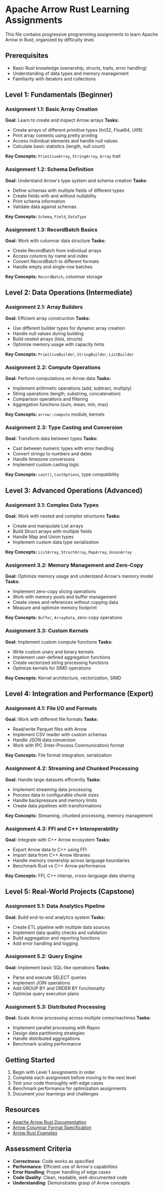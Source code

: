 # Apache Arrow Rust Learning Assignments

This file contains progressive programming assignments to learn Apache Arrow in Rust, organized by difficulty level.

## Prerequisites
- Basic Rust knowledge (ownership, structs, traits, error handling)
- Understanding of data types and memory management
- Familiarity with iterators and collections

## Level 1: Fundamentals (Beginner)

### Assignment 1.1: Basic Array Creation
**Goal:** Learn to create and inspect Arrow arrays
**Tasks:**
- Create arrays of different primitive types (Int32, Float64, Utf8)
- Print array contents using pretty printing
- Access individual elements and handle null values
- Calculate basic statistics (length, null count)

**Key Concepts:** `PrimitiveArray`, `StringArray`, `Array` trait

### Assignment 1.2: Schema Definition
**Goal:** Understand Arrow's type system and schema creation
**Tasks:**
- Define schemas with multiple fields of different types
- Create fields with and without nullability
- Print schema information
- Validate data against schemas

**Key Concepts:** `Schema`, `Field`, `DataType`

### Assignment 1.3: RecordBatch Basics
**Goal:** Work with columnar data structure
**Tasks:**
- Create RecordBatch from individual arrays
- Access columns by name and index
- Convert RecordBatch to different formats
- Handle empty and single-row batches

**Key Concepts:** `RecordBatch`, columnar storage

## Level 2: Data Operations (Intermediate)

### Assignment 2.1: Array Builders
**Goal:** Efficient array construction
**Tasks:**
- Use different builder types for dynamic array creation
- Handle null values during building
- Build nested arrays (lists, structs)
- Optimize memory usage with capacity hints

**Key Concepts:** `PrimitiveBuilder`, `StringBuilder`, `ListBuilder`

### Assignment 2.2: Compute Operations
**Goal:** Perform computations on Arrow data
**Tasks:**
- Implement arithmetic operations (add, subtract, multiply)
- String operations (length, substring, concatenation)
- Comparison operations and filtering
- Aggregation functions (sum, mean, min, max)

**Key Concepts:** `arrow::compute` module, kernels

### Assignment 2.3: Type Casting and Conversion
**Goal:** Transform data between types
**Tasks:**
- Cast between numeric types with error handling
- Convert strings to numbers and dates
- Handle timezone conversions
- Implement custom casting logic

**Key Concepts:** `cast()`, `CastOptions`, type compatibility

## Level 3: Advanced Operations (Advanced)

### Assignment 3.1: Complex Data Types
**Goal:** Work with nested and complex structures
**Tasks:**
- Create and manipulate List arrays
- Build Struct arrays with multiple fields
- Handle Map and Union types
- Implement custom data type serialization

**Key Concepts:** `ListArray`, `StructArray`, `MapArray`, `UnionArray`

### Assignment 3.2: Memory Management and Zero-Copy
**Goal:** Optimize memory usage and understand Arrow's memory model
**Tasks:**
- Implement zero-copy slicing operations
- Work with memory pools and buffer management
- Create views and references without copying data
- Measure and optimize memory footprint

**Key Concepts:** `Buffer`, `ArrayData`, zero-copy operations

### Assignment 3.3: Custom Kernels
**Goal:** Implement custom compute functions
**Tasks:**
- Write custom unary and binary kernels
- Implement user-defined aggregation functions
- Create vectorized string processing functions
- Optimize kernels for SIMD operations

**Key Concepts:** Kernel architecture, vectorization, SIMD

## Level 4: Integration and Performance (Expert)

### Assignment 4.1: File I/O and Formats
**Goal:** Work with different file formats
**Tasks:**
- Read/write Parquet files with Arrow
- Implement CSV reader with custom schemas
- Handle JSON data conversion
- Work with IPC (Inter-Process Communication) format

**Key Concepts:** File format integration, serialization

### Assignment 4.2: Streaming and Chunked Processing
**Goal:** Handle large datasets efficiently
**Tasks:**
- Implement streaming data processing
- Process data in configurable chunk sizes
- Handle backpressure and memory limits
- Create data pipelines with transformations

**Key Concepts:** Streaming, chunked processing, memory management

### Assignment 4.3: FFI and C++ Interoperability
**Goal:** Integrate with C++ Arrow ecosystem
**Tasks:**
- Export Arrow data to C++ using FFI
- Import data from C++ Arrow libraries
- Handle memory ownership across language boundaries
- Benchmark Rust vs C++ Arrow performance

**Key Concepts:** FFI, C++ interop, cross-language data sharing

## Level 5: Real-World Projects (Capstone)

### Assignment 5.1: Data Analytics Pipeline
**Goal:** Build end-to-end analytics system
**Tasks:**
- Create ETL pipeline with multiple data sources
- Implement data quality checks and validation
- Build aggregation and reporting functions
- Add error handling and logging

### Assignment 5.2: Query Engine
**Goal:** Implement basic SQL-like operations
**Tasks:**
- Parse and execute SELECT queries
- Implement JOIN operations
- Add GROUP BY and ORDER BY functionality
- Optimize query execution plans

### Assignment 5.3: Distributed Processing
**Goal:** Scale Arrow processing across multiple cores/machines
**Tasks:**
- Implement parallel processing with Rayon
- Design data partitioning strategies
- Handle distributed aggregations
- Benchmark scaling performance

## Getting Started

1. Begin with Level 1 assignments in order
2. Complete each assignment before moving to the next level
3. Test your code thoroughly with edge cases
4. Benchmark performance for optimization assignments
5. Document your learnings and challenges

## Resources

- [Apache Arrow Rust Documentation](https://docs.rs/arrow/)
- [Arrow Columnar Format Specification](https://arrow.apache.org/docs/format/Columnar.html)
- [Arrow Rust Examples](https://github.com/apache/arrow-rs/tree/master/arrow/examples)

## Assessment Criteria

- **Correctness**: Code works as specified
- **Performance**: Efficient use of Arrow's capabilities
- **Error Handling**: Proper handling of edge cases
- **Code Quality**: Clean, readable, well-documented code
- **Understanding**: Demonstrates grasp of Arrow concepts